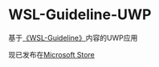 # WSL-Guideline-UWP 

基于[《WSL-Guideline》](https://github.com/WangJiaxiang96/WSL-Guideline)内容的UWP应用

现已发布在[Microsoft Store](https://www.microsoft.com/store/apps/9N73V46804Z8)

